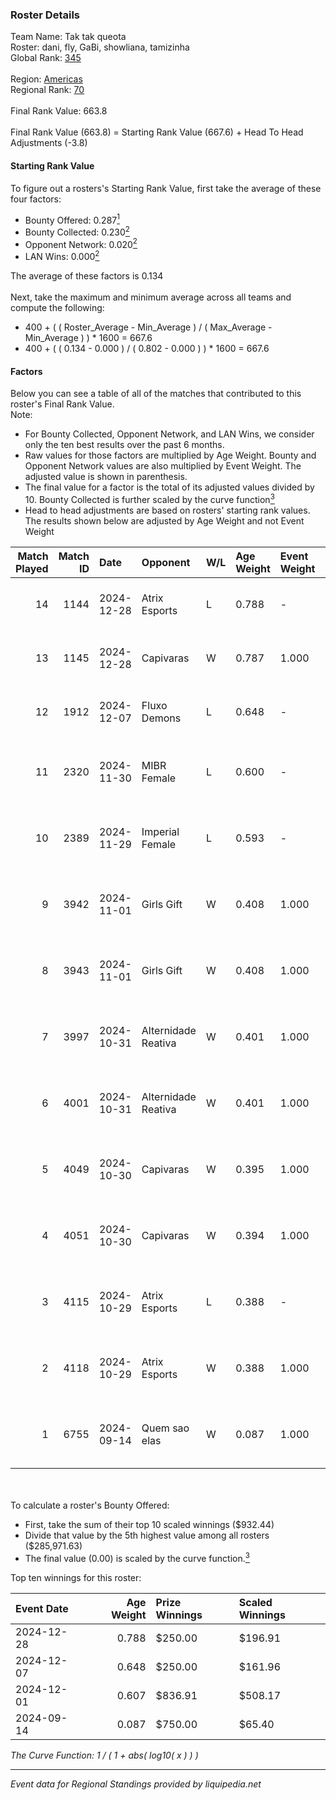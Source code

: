 ### Roster Details<br />
Team Name: Tak tak queota<br />
Roster: dani, fly, GaBi, showliana, tamizinha<br />
Global Rank: [345](../../standings_global_2025_02_28.md)<br />
<br />
Region: [Americas]( ../../standings_americas_2025_02_28.md)<br />
Regional Rank: [70]( ../../standings_americas_2025_02_28.md)<br />
<br />
Final Rank Value:  663.8<br />
<br />
Final Rank Value (663.8) = Starting Rank Value (667.6) + Head To Head Adjustments (-3.8)<br />

#### Starting Rank Value<br />
To figure out a rosters's Starting Rank Value, first take the average of these four factors:<br />
- Bounty Offered: 0.287[<sup>1</sup>](#table2)
- Bounty Collected: 0.230[<sup>2</sup>](#table1)
- Opponent Network: 0.020[<sup>2</sup>](#table1)
- LAN Wins: 0.000[<sup>2</sup>](#table1)

The average of these factors is 0.134<br />
<br />
Next, take the maximum and minimum average across all teams and compute the following:<br />
- 400 + ( ( Roster_Average - Min_Average ) / ( Max_Average - Min_Average ) ) * 1600 = 667.6
- 400 + ( ( 0.134 - 0.000 ) / ( 0.802 - 0.000 ) ) * 1600 = 667.6


#### Factors<br />
Below you can see a table of all of the matches that contributed to this roster's Final Rank Value.<br />
Note:<br />

- For Bounty Collected, Opponent Network, and LAN Wins, we consider only the ten best results over the past 6 months.
- Raw values for those factors are multiplied by Age Weight. Bounty and Opponent Network values are also multiplied by Event Weight. The adjusted value is shown in parenthesis.
- The final value for a factor is the total of its adjusted values divided by 10. Bounty Collected is further scaled by the curve function[<sup>3</sup>](#curveFunction)
- Head to head adjustments are based on rosters' starting rank values. The results shown below are adjusted by Age Weight and not Event Weight
<span id="table1"></span><br />


| Match Played | Match ID | Date       | Opponent            | W/L | Age Weight | Event Weight | Bounty Collected | Opponent Network | LAN Wins  | H2H Adj. | Roster                                      |
| -: | -: | :- | :- | :- | :- | :- | :- | :- | :- | -: | :- |
|           14 |     1144 | 2024-12-28 | Atrix Esports       | L   | 0.788      | -            | -                | -                | -         |   -11.31 | dani, fly, GaBi, showliana, tamizinha       |
|           13 |     1145 | 2024-12-28 | Capivaras           | W   | 0.787      | 1.000        | 0.001 (0.001)    | 0.043 (0.034)    | 0 (0.000) |     7.29 | dani, fly, GaBi, showliana, tamizinha       |
|           12 |     1912 | 2024-12-07 | Fluxo Demons        | L   | 0.648      | -            | -                | -                | -         |   -10.57 | cellax, fly, paranoid, showliana, tamizinha |
|           11 |     2320 | 2024-11-30 | MIBR Female         | L   | 0.600      | -            | -                | -                | -         |    -6.08 | Babs, dani, GaBi, hera, showliana           |
|           10 |     2389 | 2024-11-29 | Imperial Female     | L   | 0.593      | -            | -                | -                | -         |    -1.24 | Babs, dani, GaBi, hera, showliana           |
|            9 |     3942 | 2024-11-01 | Girls Gift          | W   | 0.408      | 1.000        | 0.000 (0.000)    | 0.000 (0.000)    | 0 (0.000) |     1.92 | Babs, dani, GaBi, hera, showliana           |
|            8 |     3943 | 2024-11-01 | Girls Gift          | W   | 0.408      | 1.000        | 0.000 (0.000)    | 0.000 (0.000)    | 0 (0.000) |     1.96 | Babs, dani, GaBi, hera, showliana           |
|            7 |     3997 | 2024-10-31 | Alternidade Reativa | W   | 0.401      | 1.000        | 0.000 (0.000)    | 0.020 (0.008)    | 0 (0.000) |     2.19 | Babs, dani, GaBi, hera, showliana           |
|            6 |     4001 | 2024-10-31 | Alternidade Reativa | W   | 0.401      | 1.000        | 0.000 (0.000)    | 0.020 (0.008)    | 0 (0.000) |     2.24 | Babs, dani, GaBi, hera, showliana           |
|            5 |     4049 | 2024-10-30 | Capivaras           | W   | 0.395      | 1.000        | 0.001 (0.001)    | 0.043 (0.017)    | 0 (0.000) |     3.79 | Babs, dani, GaBi, hera, showliana           |
|            4 |     4051 | 2024-10-30 | Capivaras           | W   | 0.394      | 1.000        | 0.001 (0.001)    | 0.043 (0.017)    | 0 (0.000) |     3.90 | Babs, dani, GaBi, hera, showliana           |
|            3 |     4115 | 2024-10-29 | Atrix Esports       | L   | 0.388      | -            | -                | -                | -         |    -5.79 | Babs, dani, GaBi, hera, showliana           |
|            2 |     4118 | 2024-10-29 | Atrix Esports       | W   | 0.388      | 1.000        | 0.006 (0.002)    | 0.289 (0.112)    | 0 (0.000) |     6.58 | Babs, dani, GaBi, hera, showliana           |
|            1 |     6755 | 2024-09-14 | Quem sao elas       | W   | 0.087      | 1.000        | 0.001 (0.000)    | 0.021 (0.002)    | 0 (0.000) |     1.27 | dani, GaBi, hera, paranoid, tamizinha       |

<br />
<span id="table2"></span><br />
To calculate a roster's Bounty Offered:<br />

- First, take the sum of their top 10 scaled winnings ($932.44)
- Divide that value by the 5th highest value among all rosters ($285,971.63)
- The final value (0.00) is scaled by the curve function.[<sup>3</sup>](#curveFunction)

Top ten winnings for this roster:<br />

| Event Date | Age Weight | Prize Winnings | Scaled Winnings |
| :- | -: | :- | :- |
| 2024-12-28 |      0.788 | $250.00        | $196.91         |
| 2024-12-07 |      0.648 | $250.00        | $161.96         |
| 2024-12-01 |      0.607 | $836.91        | $508.17         |
| 2024-09-14 |      0.087 | $750.00        | $65.40          |


<span id="curveFunction"></span>_The Curve Function: 1 / ( 1 + abs( log10( x ) ) )_<br />

---
_Event data for Regional Standings provided by liquipedia.net_<br />
